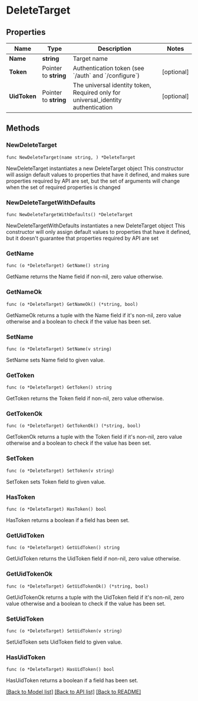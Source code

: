 # DeleteTarget

## Properties

Name | Type | Description | Notes
------------ | ------------- | ------------- | -------------
**Name** | **string** | Target name | 
**Token** | Pointer to **string** | Authentication token (see &#x60;/auth&#x60; and &#x60;/configure&#x60;) | [optional] 
**UidToken** | Pointer to **string** | The universal identity token, Required only for universal_identity authentication | [optional] 

## Methods

### NewDeleteTarget

`func NewDeleteTarget(name string, ) *DeleteTarget`

NewDeleteTarget instantiates a new DeleteTarget object
This constructor will assign default values to properties that have it defined,
and makes sure properties required by API are set, but the set of arguments
will change when the set of required properties is changed

### NewDeleteTargetWithDefaults

`func NewDeleteTargetWithDefaults() *DeleteTarget`

NewDeleteTargetWithDefaults instantiates a new DeleteTarget object
This constructor will only assign default values to properties that have it defined,
but it doesn't guarantee that properties required by API are set

### GetName

`func (o *DeleteTarget) GetName() string`

GetName returns the Name field if non-nil, zero value otherwise.

### GetNameOk

`func (o *DeleteTarget) GetNameOk() (*string, bool)`

GetNameOk returns a tuple with the Name field if it's non-nil, zero value otherwise
and a boolean to check if the value has been set.

### SetName

`func (o *DeleteTarget) SetName(v string)`

SetName sets Name field to given value.


### GetToken

`func (o *DeleteTarget) GetToken() string`

GetToken returns the Token field if non-nil, zero value otherwise.

### GetTokenOk

`func (o *DeleteTarget) GetTokenOk() (*string, bool)`

GetTokenOk returns a tuple with the Token field if it's non-nil, zero value otherwise
and a boolean to check if the value has been set.

### SetToken

`func (o *DeleteTarget) SetToken(v string)`

SetToken sets Token field to given value.

### HasToken

`func (o *DeleteTarget) HasToken() bool`

HasToken returns a boolean if a field has been set.

### GetUidToken

`func (o *DeleteTarget) GetUidToken() string`

GetUidToken returns the UidToken field if non-nil, zero value otherwise.

### GetUidTokenOk

`func (o *DeleteTarget) GetUidTokenOk() (*string, bool)`

GetUidTokenOk returns a tuple with the UidToken field if it's non-nil, zero value otherwise
and a boolean to check if the value has been set.

### SetUidToken

`func (o *DeleteTarget) SetUidToken(v string)`

SetUidToken sets UidToken field to given value.

### HasUidToken

`func (o *DeleteTarget) HasUidToken() bool`

HasUidToken returns a boolean if a field has been set.


[[Back to Model list]](../README.md#documentation-for-models) [[Back to API list]](../README.md#documentation-for-api-endpoints) [[Back to README]](../README.md)


